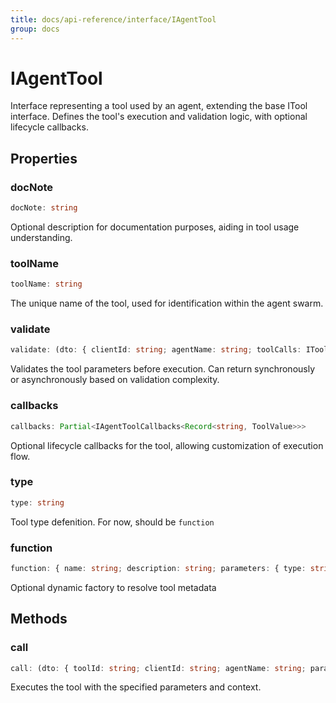 ```yaml
---
title: docs/api-reference/interface/IAgentTool
group: docs
---
```


# IAgentTool

Interface representing a tool used by an agent, extending the base ITool interface.
Defines the tool's execution and validation logic, with optional lifecycle callbacks.

## Properties

### docNote

```ts
docNote: string
```

Optional description for documentation purposes, aiding in tool usage understanding.

### toolName

```ts
toolName: string
```

The unique name of the tool, used for identification within the agent swarm.

### validate

```ts
validate: (dto: { clientId: string; agentName: string; toolCalls: IToolCall[]; params: T; }) => boolean | Promise<boolean>
```

Validates the tool parameters before execution.
Can return synchronously or asynchronously based on validation complexity.

### callbacks

```ts
callbacks: Partial<IAgentToolCallbacks<Record<string, ToolValue>>>
```

Optional lifecycle callbacks for the tool, allowing customization of execution flow.

### type

```ts
type: string
```

Tool type defenition. For now, should be `function`

### function

```ts
function: { name: string; description: string; parameters: { type: string; required: string[]; properties: { [key: string]: { type: string; description: string; enum?: string[]; }; }; }; } | ((clientId: string, agentName: string) => Promise<...>)
```

Optional dynamic factory to resolve tool metadata

## Methods

### call

```ts
call: (dto: { toolId: string; clientId: string; agentName: string; params: T; toolCalls: IToolCall[]; abortSignal: TAbortSignal; callReason: string; isLast: boolean; }) => Promise<...>
```

Executes the tool with the specified parameters and context.
